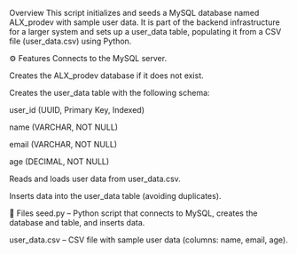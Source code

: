 Overview
This script initializes and seeds a MySQL database named ALX_prodev with sample user data. It is part of the backend infrastructure for a larger system and sets up a user_data table, populating it from a CSV file (user_data.csv) using Python.

⚙️ Features
Connects to the MySQL server.

Creates the ALX_prodev database if it does not exist.

Creates the user_data table with the following schema:

user_id (UUID, Primary Key, Indexed)

name (VARCHAR, NOT NULL)

email (VARCHAR, NOT NULL)

age (DECIMAL, NOT NULL)

Reads and loads user data from user_data.csv.

Inserts data into the user_data table (avoiding duplicates).

📂 Files
seed.py – Python script that connects to MySQL, creates the database and table, and inserts data.

user_data.csv – CSV file with sample user data (columns: name, email, age).

